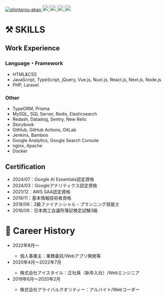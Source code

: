 <p align="left"> 
  <a href="https://github.com/shintarou-akao/shintarou-akao/">
    <img src="https://komarev.com/ghpvc/?username=shintarou-akao" alt="shintarou-akao" />
  </a>
  <a href="https://github.com/shintarou-akao">
    <img height="20" src="https://img.shields.io/github/followers/shintarou-akao?label=follow&logo=github&style=flat" />
  </a>
  <a href="http://qiita.com/shintarou-akao">
    <img height="20" src="https://qiita-badge.apiapi.app/s/shintarou-akao/posts.svg" />
  </a>
  <a href="https://qiita.com/shintarou-akao/contributions">
    <img height="20" src="https://qiita-badge.apiapi.app/s/shintarou-akao/contributions.svg" />
  </a>
  <a href="https://www.codewars.com/users/shintaro-akao">
    <img height="20" src="https://www.codewars.com/users/shintaro-akao/badges/small" />
  </a>
</p>

<div>
  <h1>⚒ SKILLS</h1>
  <div>
    <h2>Work Experience</h2>
    <div>
      <h3>Language・Framework</h3>
      <ul>
        <li>HTML&CSS</li>
        <li>JavaScript, TypeScript, jQuery, Vue.js, Nuxt.js, React.js, Next.js, Node.js</li>
        <li>PHP, Laravel</li>
      </ul>
    </div>
    <div>
      <h3>Other</h3>
      <ul>
        <li>TypeORM, Prisma</li>
        <li>MySQL, SQL Server, Redis, Elasticsearch</li>
        <li>Redash, Datadog, Sentry, New Relic</li>
        <li>Storybook</li>
        <li>GitHub, GitHub Actions, GitLab</li>
        <li>Jenkins, Bamboo</li>
        <li>Google Analytics, Google Search Console</li>
        <li>nginx, Apache</li>
        <li>Docker</li>
      </ul>
    </div>
  </div>
  <div>
    <h2>Certification</h2>
    <ul>
      <li>2024/07：Google AI Essentials認定資格</li>
      <li>2024/03：Googleアナリティクス認定資格</li>
      <li>2021/12：AWS SAA認定資格</li>
      <li>2019/11：基本情報技術者資格</li>
      <li>2018/06：2級ファイナンシャル・プランニング技能士</li>
      <li>2016/06：日本商工会議所簿記検定試験3級</li>
    </ul>
  </div>
</div>

<div>
  <h1>📝 Career History</h1>
  <div>
    <ul>
      <li>2022年8月〜</li>
      <ul>
        <li>個人事業主：業務委託/Webアプリ開発等</li>
      </ul>
      <li>2020年4月〜2022年7月</li>
      <ul>
        <li>株式会社アイスタイル：正社員（新卒入社）/Webエンジニア</li>
      </ul>
      <li>2019年6月〜2020年2月</li>
      <ul>
        <li>株式会社アライバルクオリティー：アルバイト/Webコーダー</li>
      </ul>
    </ul>
  </div>
</div>
